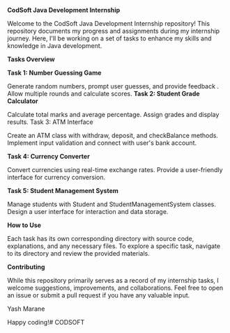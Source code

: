 **CodSoft Java Development Internship**

Welcome to the CodSoft Java Development Internship repository! This repository documents my progress and assignments during my internship journey. Here, I'll be working on a set of tasks to enhance my skills and knowledge in Java development.

**Tasks Overview**

**Task 1: Number Guessing Game**

Generate random numbers, prompt user guesses, and provide feedback
.
Allow multiple rounds and calculate scores.
**Task 2: Student Grade Calculator**

Calculate total marks and average percentage.
Assign grades and display results.
Task 3: ATM Interface

Create an ATM class with withdraw, deposit, and checkBalance methods.
Implement input validation and connect with user's bank account.

**Task 4: Currency Converter**

Convert currencies using real-time exchange rates.
Provide a user-friendly interface for currency conversion.

**Task 5: Student Management System**

Manage students with Student and StudentManagementSystem classes.
Design a user interface for interaction and data storage.

**How to Use**

Each task has its own corresponding directory with source code, explanations, and any necessary files. To explore a specific task, navigate to its directory and review the provided materials.


**Contributing**

While this repository primarily serves as a record of my internship tasks, I welcome suggestions, improvements, and collaborations. Feel free to open an issue or submit a pull request if you have any valuable input.

Yash Marane

Happy coding!# CODSOFT
